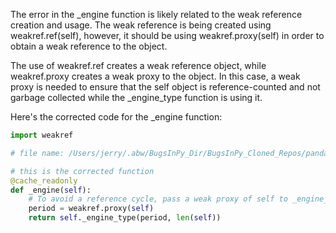 The error in the _engine function is likely related to the weak reference creation and usage. The weak reference is being created using weakref.ref(self), however, it should be using weakref.proxy(self) in order to obtain a weak reference to the object.

The use of weakref.ref creates a weak reference object, while weakref.proxy creates a weak proxy to the object. In this case, a weak proxy is needed to ensure that the self object is reference-counted and not garbage collected while the _engine_type function is using it.

Here's the corrected code for the _engine function:

```python
import weakref

# file name: /Users/jerry/.abw/BugsInPy_Dir/BugsInPy_Cloned_Repos/pandas/pandas/core/indexes/period.py

# this is the corrected function
@cache_readonly
def _engine(self):
    # To avoid a reference cycle, pass a weak proxy of self to _engine_type.
    period = weakref.proxy(self)
    return self._engine_type(period, len(self))
```